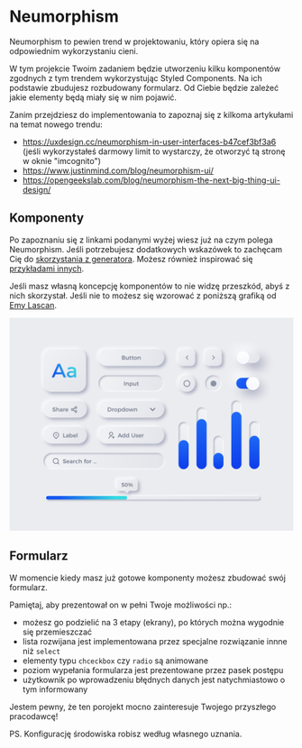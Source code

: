 # Neumorphism

Neumorphism to pewien trend w projektowaniu, który opiera się na odpowiednim wykorzystaniu cieni.

W tym projekcie Twoim zadaniem będzie utworzeniu kilku komponentów zgodnych z tym trendem wykorzystując Styled Components. Na ich podstawie zbudujesz rozbudowany formularz. Od Ciebie będzie zależeć jakie elementy będą miały się w nim pojawić.

Zanim przejdziesz do implementowania to zapoznaj się z kilkoma artykułami na temat nowego trendu:
- https://uxdesign.cc/neumorphism-in-user-interfaces-b47cef3bf3a6 (jeśli wykorzystałeś darmowy limit to wystarczy, że otworzyć tą stronę w oknie "imcognito")
- https://www.justinmind.com/blog/neumorphism-ui/
- https://opengeekslab.com/blog/neumorphism-the-next-big-thing-ui-design/

## Komponenty

Po zapoznaniu się z linkami podanymi wyżej wiesz już na czym polega Neumorphism. Jeśli potrzebujesz dodatkowych wskazówek to zachęcam Cię do [skorzystania z generatora](https://neumorphism.io/). Możesz również inspirować się [przykładami innych](https://bashooka.com/inspiration/neumorphism-ui-design-examples/).

Jeśli masz własną koncepcję komponentów to nie widzę przeszkód, abyś z nich skorzystał. Jeśli nie to możesz się wzorować z poniższą grafiką od [Emy Lascan](https://dribbble.com/shots/9527558-Freebie-Neumorphic-UX-UI-Elements).

![](./example.png)


## Formularz

W momencie kiedy masz już gotowe komponenty możesz zbudować swój formularz.

Pamiętaj, aby prezentował on w pełni Twoje możliwości np.:
- możesz go podzielić na 3 etapy (ekrany), po których można wygodnie się przemieszczać
- lista rozwijana jest implementowana przez specjalne rozwiązanie innne niż `select`
- elementy typu `chceckbox` czy `radio` są animowane
- poziom wypełania formularza jest prezentowane przez pasek postępu
- użytkownik po wprowadzeniu błędnych danych jest natychmiastowo o tym informowany


Jestem pewny, że ten porojekt mocno zainteresuje Twojego przyszłego pracodawcę!


PS. Konfigurację środowiska robisz według własnego uznania.
